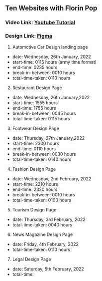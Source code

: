 ## Ten Websites with Florin Pop
### Video Link: [Youtube Tutorial](https://youtu.be/Rz-rey4Q1bw)
### Design Link: [Figma](https://www.figma.com/file/QmyHjqAZ49tuncZq1kDhK7/10-Website-Designs-in-1-hour---Design-Challenge?node-id=1%3A37)

1. Automotive Car Design landing page
- date: Wednesday, 26th January, 2022
- start-time: 0115 hours (army time format)
- end-time: 0235 hours
- break-in-between: 0010 hours
- total-time-taken: 0110 hours 

2. Restaurant Design Page
- date: Wednesday, 26th January,2022
- start-time: 1555 hours
- end-time: 1755 hours
- break-in-between: 0045 hours
- total-time-taken: 0115 hours

3. Footwear Design Page
- date: Thursday, 27th January,2022
- start-time: 2300 hours
- end-time: 0110 hours
- break-in-between: 0030 hours
- total-time-taken: 0140 hours

4. Fashion Design Page
- date: Wednesday, 2nd February, 2022
- start-time: 2210 hours
- end-time: 2320 hours
- break-in-between: 0010 hours
- total-time-taken: 0100 hours

5. Tourism Design Page
- date: Thursday, 3rd February, 2022
- total-time-taken: 0040 hours

6. News Magazine Design Page
- date: Friday, 4th February, 2022
- total-time-taken: 0110 hours

7. Legal Design Page
- date: Saturday, 5th February, 2022
- total-time: 